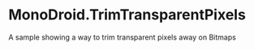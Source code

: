 MonoDroid.TrimTransparentPixels
===============================

A sample showing a way to trim transparent pixels away on Bitmaps